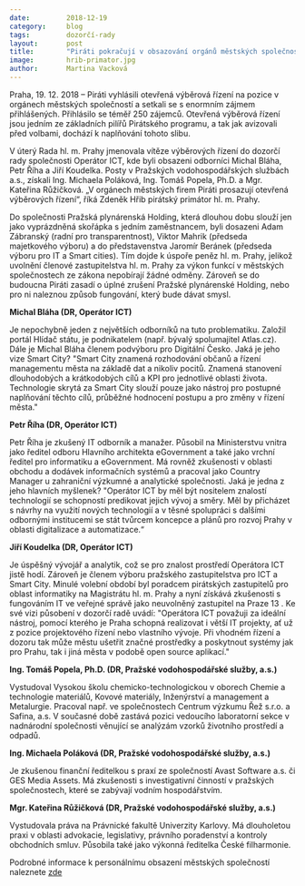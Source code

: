 ```yaml
---
date:         2018-12-19
category:     blog
tags:         dozorčí-rady
layout:       post
title:        "Piráti pokračují v obsazování orgánů městských společností vítězi otevřených výběrových řízení"
image: 	      hrib-primator.jpg
author:       Martina Vacková
---
```


Praha, 19. 12. 2018 – Piráti vyhlásili otevřená výběrová řízení na pozice v orgánech městských společností a setkali se s enormním zájmem přihlášených. Přihlásilo se téměř 250 zájemců. Otevřená výběrová řízení jsou jedním ze základních pilířů Pirátského programu, a tak jak avizovali před volbami, dochází k naplňování tohoto slibu. 

V úterý Rada hl. m. Prahy jmenovala vítěze výběrových řízení do dozorčí rady společnosti Operátor ICT, kde byli obsazeni odborníci Michal Bláha, Petr Říha a Jiří Koudelka. Posty v Pražských vodohospodářských službách a.s., získali Ing. Michaela Poláková, Ing. Tomáš Popela, Ph.D. a Mgr. Kateřina Růžičková. „V orgánech městských firem Piráti prosazují otevřená výběrových řízení“, říká Zdeněk Hřib pirátský primátor hl. m. Prahy.

Do společnosti Pražská plynárenská Holding, která dlouhou dobu slouží jen jako vyprázdněná skořápka s jedním zaměstnancem, byli dosazeni Adam Zábranský (radní pro transparentnost), Viktor Mahrik (předseda majetkového výboru) a do představenstva Jaromír Beránek (předseda výboru pro IT a Smart cities). Tím dojde k úspoře peněz hl. m. Prahy, jelikož uvolnění členové zastupitelstva hl. m. Prahy za výkon funkcí v městských společnostech ze zákona nepobírají žádné odměny. Zároveň se do budoucna Piráti zasadí o úplné zrušení Pražské plynárenské Holding, nebo pro ni naleznou způsob fungování, který bude dávat smysl. 

**Michal Bláha (DR, Operátor ICT)**

Je nepochybně jeden z největších odborníků na tuto problematiku. Založil portál Hlídač státu, je podnikatelem (např. bývalý spolumajitel Atlas.cz). Dále je Michal Bláha členem podvýboru pro Digitální Česko. Jaká je jeho vize Smart City? "Smart City znamená rozhodování občanů a řízení managementu města na základě dat a nikoliv pocitů. Znamená stanovení dlouhodobých a krátkodobých cílů a KPI pro jednotlivé oblasti života. Technologie skrytá za Smart City slouží pouze jako nástroj pro postupné naplňování těchto cílů, průběžné hodnocení postupu a pro změny v řízení města."

**Petr Říha (DR, Operátor ICT)**

Petr Říha je zkušený IT odborník a manažer.  Působil na Ministerstvu vnitra jako ředitel odboru Hlavního architekta eGovernment a také jako vrchní ředitel pro informatiku a eGovernment. Má rovněž zkušenosti v oblasti obchodu a dodávek informačních systémů a pracoval jako Country Manager u zahraniční výzkumné a analytické společnosti. Jaká je jedna z jeho hlavních myšlenek? "Operátor ICT by měl být nositelem znalostí technologií se schopností predikovat jejich vývoj a směry. Měl by přicházet s návrhy na využití nových technologií a v těsné spolupráci s dalšími odbornými institucemi se stát tvůrcem koncepce a plánů pro rozvoj Prahy v oblasti digitalizace a automatizace.“

**Jiří Koudelka (DR, Operátor ICT)**

Je úspěšný vývojář a analytik, což se pro znalost prostředí Operátora ICT jistě hodí. Zároveň je členem výboru pražského zastupitelstva pro ICT a Smart City. Minulé volební období byl poradcem pirátských zastupitelů pro oblast informatiky na Magistrátu hl. m. Prahy a nyní získává zkušenosti s fungováním IT ve veřejné správě jako neuvolněný zastupitel na Praze 13 . Ke své vizi působení v dozorčí radě uvádí: "Operátora ICT považuji za ideální nástroj, pomocí kterého je Praha schopná realizovat i větší IT projekty, ať už z pozice projektového řízení nebo vlastního vývoje. Při vhodném řízení a dozoru tak může městu ušetřit značné prostředky a poskytnout systémy jak pro Prahu, tak i jiná města v podobě open source aplikací."

**Ing. Tomáš Popela, Ph.D. (DR, Pražské vodohospodářské služby, a.s.)**

Vystudoval Vysokou školu chemicko-technologickou v oborech Chemie a technologie materiálů, Kovové materiály, Inženýrství a management a Metalurgie. Pracoval např. ve společnostech Centrum výzkumu Řež s.r.o. a Safina, a.s. V současné době zastává pozici vedoucího laboratorní sekce v nadnárodní společnosti věnující se analýzám vzorků životního prostředí a odpadů.

**Ing. Michaela Poláková (DR, Pražské vodohospodářské služby, a.s.)**

Je zkušenou finanční ředitelkou s praxí ze společností Avast Software a.s. či  GES Media Assets. Má zkušenosti s investigativní činností v pražských společnostech, které se zabývají vodním hospodářstvím.

**Mgr. Kateřina Růžičková (DR, Pražské vodohospodářské služby, a.s.)**

Vystudovala práva na Právnické fakultě Univerzity Karlovy. Má dlouholetou praxi v oblasti advokacie, legislativy, právního poradenství a kontroly obchodních smluv. Působila také jako výkonná ředitelka České filharmonie.


Podrobné informace k personálnímu obsazení městských společností naleznete [zde](https://docs.google.com/spreadsheets/d/1PZKXV6MfGcrHAiNv1ttiImsA6oUjNnAcLRl56_RUSoE/edit?fbclid=IwAR0QlL_HpyZqqnRfgD_MV7rJr4MJrCrfG44hNT31fF18AC6lf0Q_4yaYW5M#gid=0)


